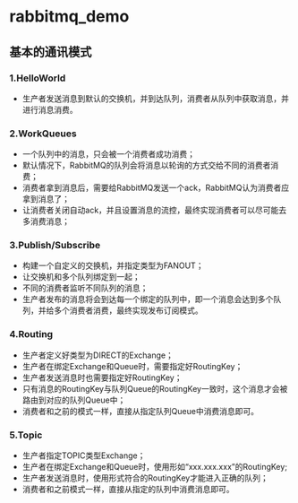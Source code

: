# rabbitmq_demo

## 基本的通讯模式

### 1.HelloWorld
- 生产者发送消息到默认的交换机，并到达队列，消费者从队列中获取消息，并进行消息消费。

### 2.WorkQueues
- 一个队列中的消息，只会被一个消费者成功消费；
- 默认情况下，RabbitMQ的队列会将消息以轮询的方式交给不同的消费者消费；
- 消费者拿到消息后，需要给RabbitMQ发送一个ack，RabbitMQ认为消费者应拿到消息了；
- 让消费者关闭自动ack，并且设置消息的流控，最终实现消费者可以尽可能去多消费消息；

### 3.Publish/Subscribe
- 构建一个自定义的交换机，并指定类型为FANOUT；
- 让交换机和多个队列绑定到一起；
- 不同的消费者监听不同队列的消息；
- 生产者发布的消息将会到达每一个绑定的队列中，即一个消息会达到多个队列，并给多个消费者消费，最终实现发布订阅模式。

### 4.Routing
- 生产者定义好类型为DIRECT的Exchange；
- 生产者在绑定Exchange和Queue时，需要指定好RoutingKey；
- 生产者发送消息时也需要指定好RoutingKey；
- 只有消息的RoutingKey与队列Queue的RoutingKey一致时，这个消息才会被路由到对应的队列Queue中；
- 消费者和之前的模式一样，直接从指定队列Queue中消费消息即可。

### 5.Topic
- 生产者指定TOPIC类型Exchange；
- 生产者在绑定Exchange和Queue时，使用形如“xxx.xxx.xxx”的RoutingKey;
- 生产者发送消息时，使用形式符合的RoutingKey才能进入正确的队列；
- 消费者和之前模式一样，直接从指定的队列中消费消息即可。